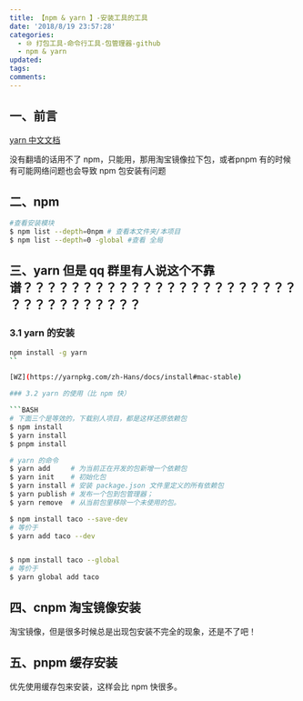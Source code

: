 ```yaml
---
title: 【npm & yarn 】-安装工具的工具
date: '2018/8/19 23:57:28'
categories:
  - ⑩ 打包工具-命令行工具-包管理器-github
  - npm & yarn
updated:
tags:
comments:
---
```


## 一、前言

[yarn 中文文档](https://yarnpkg.com/zh-Hans/docs)

没有翻墙的话用不了 npm，只能用，那用淘宝镜像拉下包，或者pnpm
有的时候有可能网络问题也会导致 npm 包安装有问题

## 二、npm

```BASH
#查看安装模块
$ npm list --depth=0npm # 查看本文件夹/本项目
$ npm list --depth=0 -global #查看 全局
```

## 三、yarn 但是 qq 群里有人说这个不靠谱？？？？？？？？？？？？？？？？？？？？？？？？？？？？？？？？？？

### 3.1 yarn 的安装

```BASH
npm install -g yarn
``

[WZ](https://yarnpkg.com/zh-Hans/docs/install#mac-stable)

### 3.2 yarn 的使用（比 npm 快）

```BASH
# 下面三个是等效的，下载别人项目，都是这样还原依赖包
$ npm install
$ yarn install
$ pnpm install
```

```BASH
# yarn 的命令
$ yarn add     # 为当前正在开发的包新增一个依赖包
$ yarn init    # 初始化包
$ yarn install # 安装 package.json 文件里定义的所有依赖包
$ yarn publish # 发布一个包到包管理器；
$ yarn remove  # 从当前包里移除一个未使用的包。
```

```BASH
$ npm install taco --save-dev
# 等价于
$ yarn add taco --dev


$ npm install taco --global
# 等价于
$ yarn global add taco
```

## 四、cnpm 淘宝镜像安装

淘宝镜像，但是很多时候总是出现包安装不完全的现象，还是不了吧！

## 五、pnpm 缓存安装

优先使用缓存包来安装，这样会比 npm 快很多。